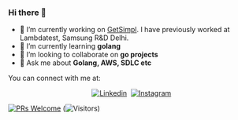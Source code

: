 ### Hi there 👋

- 🔭 I’m currently working on [GetSimpl](https://github.com/GetSimpl). I have previously worked at Lambdatest, Samsung R&D Delhi.
- 🌱 I’m currently learning **golang**
- 👯 I’m looking to collaborate on **go projects**
- 💬 Ask me about **Golang, AWS, SDLC etc**

You can connect with me at:

<div align="center">
<a href="https://www.linkedin.com/in/hgautam846"><img src="https://img.shields.io/badge/LinkedIn-0077B5?style=for-the-badge&logo=linkedin&logoColor=white" alt="Linkedin" /></a>&nbsp; <a href="https://www.instagram.com/hgautam846"><img src="https://img.shields.io/badge/Instagram-E4405F?style=for-the-badge&logo=instagram&logoColor=white" alt="Instagram" /></a>&nbsp;
</div>

[![PRs Welcome](https://img.shields.io/badge/PRs-welcome-brightgreen.svg?style=flat&logo=github)](https://github.com/harshitgautam846) (![Visitors](https://vbr.wocr.tk/badge?page_id=harshitgautam846.visitor-badge&color=00cf00))

<!--
**harshitgautam846/harshitgautam846** is a ✨ _special_ ✨ repository because its `README.md` (this file) appears on your GitHub profile.

Here are some ideas to get you started:

- 🔭 I’m currently working on ...
- 🌱 I’m currently learning ...
- 👯 I’m looking to collaborate on ...
- 🤔 I’m looking for help with ...
- 💬 Ask me about ...
- 📫 How to reach me: ...
- 😄 Pronouns: ...
- ⚡ Fun fact: ...
-->
